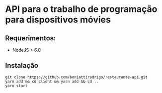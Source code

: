 # API para o trabalho de programação para dispositivos móvies

## Requerimentos:

* NodeJS > 6.0

## Instalaçâo

```
git clone https://github.com/boniattirodrigo/restaurante-api.git
yarn add && cd client && yarn add && cd ..
yarn start
```
